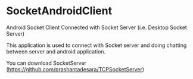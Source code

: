 SocketAndroidClient
===================

Android Socket Client Connected with Socket Server (i.e. Desktop Socket Server)

This application is used to connect with Socket server and doing chatting between server and android application.

You can download SocketServer (https://github.com/prashantadesara/TCPSocketServer)